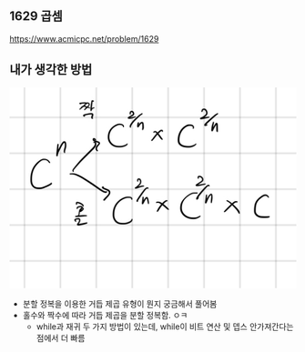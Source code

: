 ## 1629 곱셈

<https://www.acmicpc.net/problem/1629>

## 내가 생각한 방법

![이미지](./img.png)

- 분할 정복을 이용한 거듭 제곱 유형이 뭔지 궁금해서 풀어봄
- 홀수와 짝수에 따라 거듭 제곱을 분할 정복함. ㅇㅋ
  - while과 재귀 두 가지 방법이 있는데, while이 비트 연산 및 뎁스 안가져간다는 점에서 더 빠름
